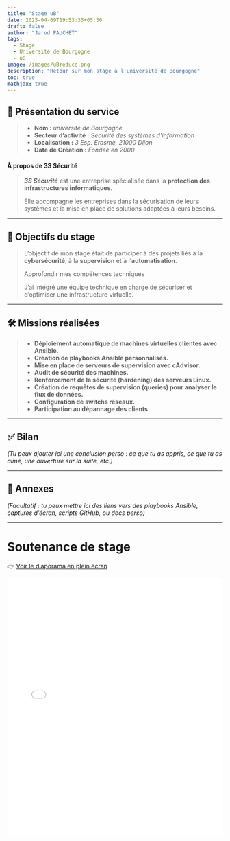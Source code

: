 ```yaml
---
title: "Stage uB"
date: 2025-04-09T19:53:33+05:30
draft: false
author: "Jarod PAUCHET"
tags:
  - Stage
  - Université de Bourgogne
  - uB
image: /images/uBreduce.png
description: "Retour sur mon stage à l'université de Bourgogne"
toc: true
mathjax: true
---
```


## 🏢 Présentation du service

> - **Nom :** *université de Bourgogne*
> - **Secteur d’activité :** *Sécurité des systèmes d’information*
> - **Localisation :** *3 Esp. Erasme, 21000 Dijon*
> - **Date de Création :** *Fondée en 2000*

#### À propos de 3S Sécurité

>  ***3S Sécurité*** est une entreprise spécialisée dans la **protection des infrastructures informatiques**. 
>  
>  Elle accompagne les entreprises dans la sécurisation de leurs systèmes et la mise en place de solutions adaptées à leurs besoins.

---

## 🎯 Objectifs du stage

> L’objectif de mon stage était de participer à des projets liés à la **cybersécurité**, à la **supervision** et à l’**automatisation**.
>
> Approfondir mes compétences techniques  
>
>  J’ai intégré une équipe technique en charge de sécuriser et d’optimiser une infrastructure virtuelle.

---

## 🛠️ Missions réalisées

> - **Déploiement automatique de machines virtuelles clientes avec Ansible.**
> - **Création de playbooks Ansible personnalisés.**
> - **Mise en place de serveurs de supervision avec cAdvisor.**
> - **Audit de sécurité des machines.**
> - **Renforcement de la sécurité (hardening) des serveurs Linux.**
> - **Création de requêtes de supervision (queries) pour analyser le flux de données.**
> - **Configuration de switchs réseaux.**
> - **Participation au dépannage des clients.**

---


## ✅ Bilan

_(Tu peux ajouter ici une conclusion perso : ce que tu as appris, ce que tu as aimé, une ouverture sur la suite, etc.)_

---

## 🔗 Annexes

_(Facultatif : tu peux mettre ici des liens vers des playbooks Ansible, captures d’écran, scripts GitHub, ou docs perso)_


---

# Soutenance de stage

👉 [Voir le diaporama en plein écran](/slides/Soutenance-3S.html)

<iframe src="/slides/Soutenance-3S.html" width="100%" height="600px" style="border:none;"></iframe>
